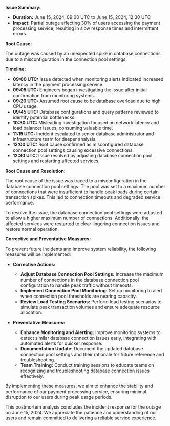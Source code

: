 **Issue Summary:**

- **Duration:** June 15, 2024, 09:00 UTC to June 15, 2024, 12:30 UTC
- **Impact:** Partial outage affecting 30% of users accessing the payment processing service, resulting in slow response times and intermittent errors.

**Root Cause:**

The outage was caused by an unexpected spike in database connections due to a misconfiguration in the connection pool settings.

**Timeline:**

- **09:00 UTC:** Issue detected when monitoring alerts indicated increased latency in the payment processing service.
- **09:05 UTC:** Engineers began investigating the issue after initial confirmation from monitoring systems.
- **09:20 UTC:** Assumed root cause to be database overload due to high CPU usage.
- **09:45 UTC:** Database configurations and query patterns reviewed to identify potential bottlenecks.
- **10:30 UTC:** Misleading investigation focused on network latency and load balancer issues, consuming valuable time.
- **11:15 UTC:** Incident escalated to senior database administrator and infrastructure team for deeper analysis.
- **12:00 UTC:** Root cause confirmed as misconfigured database connection pool settings causing excessive connections.
- **12:30 UTC:** Issue resolved by adjusting database connection pool settings and restarting affected services.

**Root Cause and Resolution:**

The root cause of the issue was traced to a misconfiguration in the database connection pool settings. The pool was set to a maximum number of connections that were insufficient to handle peak loads during certain transaction spikes. This led to connection timeouts and degraded service performance.

To resolve the issue, the database connection pool settings were adjusted to allow a higher maximum number of connections. Additionally, the affected services were restarted to clear lingering connection issues and restore normal operation.

**Corrective and Preventative Measures:**

To prevent future incidents and improve system reliability, the following measures will be implemented:

- **Corrective Actions:**
  - **Adjust Database Connection Pool Settings:** Increase the maximum number of connections in the database connection pool configuration to handle peak traffic without timeouts.
  - **Implement Connection Pool Monitoring:** Set up monitoring to alert when connection pool thresholds are nearing capacity.
  - **Review Load Testing Scenarios:** Perform load testing scenarios to simulate peak transaction volumes and ensure adequate resource allocation.

- **Preventative Measures:**
  - **Enhance Monitoring and Alerting:** Improve monitoring systems to detect similar database connection issues early, integrating with automated alerts for quicker response.
  - **Documentation Update:** Document the updated database connection pool settings and their rationale for future reference and troubleshooting.
  - **Team Training:** Conduct training sessions to educate teams on recognizing and troubleshooting database connection issues effectively.

By implementing these measures, we aim to enhance the stability and performance of our payment processing service, ensuring minimal disruption to our users during peak usage periods.

This postmortem analysis concludes the incident response for the outage on June 15, 2024. We appreciate the patience and understanding of our users and remain committed to delivering a reliable service experience.